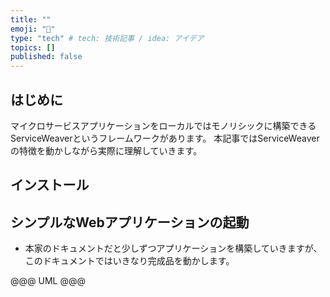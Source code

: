 ```yaml
---
title: ""
emoji: "👏"
type: "tech" # tech: 技術記事 / idea: アイデア
topics: []
published: false
---
```

## はじめに
マイクロサービスアプリケーションをローカルではモノリシックに構築できるServiceWeaverというフレームワークがあります。
本記事ではServiceWeaverの特徴を動かしながら実際に理解していきます。


## インストール

## シンプルなWebアプリケーションの起動

- 本家のドキュメントだと少しずつアプリケーションを構築していきますが、このドキュメントではいきなり完成品を動かします。

@@@ UML @@@


